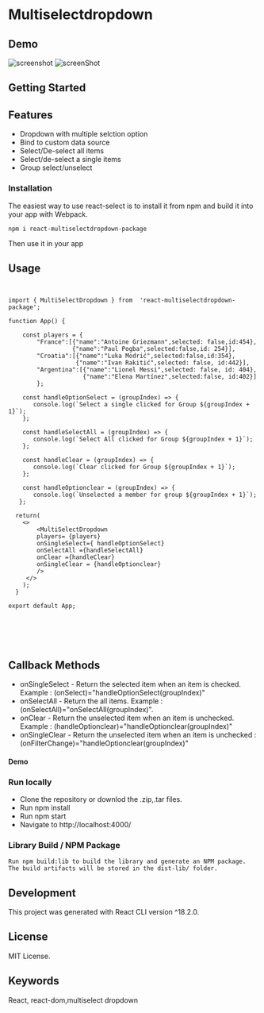 # Multiselectdropdown

<h2>Demo </h2>

![screenshot](/multiselect-package/screenshot/Screenshot1.png)
![screenShot](/multiselect-package/screenshot/Screenshot.jpg)



<h2>Getting Started</h2>
<h2>Features </h2>
<ul>
<li>Dropdown with multiple selction option</li>
<li>Bind to custom data source</li>
<li>Select/De-select all items</li>
<li>Select/de-select a single items</li>
<li>Group select/unselect</li>
</ul>

<h3>Installation</h3>
<p>The easiest way to use react-select is to install it from npm and build it into your app with Webpack.</p>
<pre><code>npm i react-multiselectdropdown-package </code></pre>
<p>Then use it in your app</p>


<h2>Usage</h2>

<pre><code>
<div>
<span>import </span><span>{ MultiSelectDropdown } </span><span>from </span> <span>'react-multiselectdropdown-package'</span>;</span>

<span>function</span> <span>App</span><span>(</span><span>)</span> <span>{</span>
    
    <span>const </span><span>players</span> <span>=</span><span> { </span>
        <span>"France"</span><span>:</span><span>[</span><span>{</span><span>"name":</span><span>"Antoine Griezmann"</span><span>,</span><span>selected:</span> <span>false,</span><span>id:</span><span>454</span><span>},</span>
        <span>          {</span><span>"name":</span><span>"Paul Pogba",</span><span>selected:</span><span>false,</span><span>id:</span><span> 254</span><span>}],</span>
        <span>"Croatia"</span><span>:</span><span>[</span>{</span><span>"name":</span><span>"Luka Modrić",</span><span>selected:</span><span>false,</span><span>id:</span><span>354</span><span>},</span><br/><span>                   {</span><span>"name":</span><span>"Ivan Rakitić",</span><span>selected: </span><span>false,</span><span> id:</span><span>442</span><span>}],</span>
        <span>"Argentina":</span><span>[{</span><span>"name":<span></span>"Lionel Messi",</span><span>selected:</span><span> false,</span><span> id: </span><span>404</span><span>}, </span><span><br/>                     {<span><span>"name":<span><span>"Elena Martínez",<span><span>selected:</span><span>false,</span><span> id:</span><span>402</span><span>}]</span>
        <span>};</span>

    <span>const</span><span> handleOptionSelect</span><span> = </span><span>(groupIndex)</span><span> =></span><span> {</span>
       <span>console.log(`Select a single clicked for Group ${groupIndex + 1}`);<span>
    <span>};<span>

    <span>const</span><span> handleSelectAll</span><span> = </span><span>(groupIndex)</span><span> =></span><span> {</span>
       <span>console.log(`Select All clicked for Group ${groupIndex + 1}`);</span>
    <span>};</span>

    <span>const</span><span> handleClear</span> <span>=</span><span> (groupIndex)</span><span> =></span><span> {</span>
       <span>console.log(`Clear clicked for Group ${groupIndex + 1}`);</span>
    <span>};</span>

    <span>const </span><span>handleOptionclear</span><span> = </span><span>(groupIndex)</span><span> => </span><span>{</span>
       <span>console.log(`Unselected a member for group ${groupIndex + 1}`);<span>
   <span>};</span>

  <span>return<span><span>(<span>
    <span><</span><span>></span>
        <span><span><</span>MultiSelectDropdown </span>
        <span>players= {players}  </span>
        <span>onSingleSelect={ handleOptionSelect} </span>
        <span>onSelectAll ={handleSelectAll} </span>
        <span>onClear ={handleClear} </span>
        <span>onSingleClear = {handleOptionclear}</span>
        <span>/></span>
     <span><</span><span>/</span><span>></span>
    <span>);</span>
  <span>}</span>

<span>export default App;</span>

</p>
</div>
</code>
</pre>


<h2>Callback Methods </h2>
<ul>
<li>onSingleSelect - Return the selected item when an item is checked. Example : (onSelect)="handleOptionSelect(groupIndex)"</li>
<li>onSelectAll - Return the all items. Example : (onSelectAll)="onSelectAll(groupIndex)".</li>
<li>onClear - Return the unselected item when an item is unchecked. Example : (handleOptionclear)="handleOptionclear(groupIndex)"</li>
<li>onSingleClear - Return the unselected item when an item is unchecked : (onFilterChange)="handleOptionclear(groupIndex)"
</li>
</ul>

<h4>Demo</h4>

<h3>Run locally</h3>
<ul>
  <li>Clone the repository or downlod the .zip,.tar files. </li>
  <li>Run npm install</li>
  <li>Run npm start</li>
  <li>Navigate to http://localhost:4000/</li>
</ul>
  <h3>Library Build / NPM Package</h3>
  <pre><code>Run npm build:lib to build the library and generate an NPM package. The build artifacts will be stored in the dist-lib/ folder.</code>
</pre>

<h2>Development </h2>
<p>This project was generated with React CLI version ^18.2.0.</p>

<h2>License  </h2>
<p>MIT License.</p>

<h2>Keywords </h2>
<p>React, react-dom,multiselect dropdown</p>





